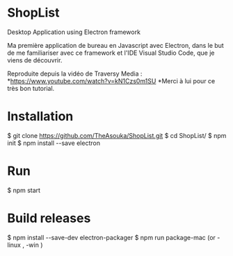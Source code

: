 # ShopList
Desktop Application using Electron framework

Ma première application de bureau en Javascript avec Electron, dans le but de me familiariser avec ce framework et l'IDE Visual Studio Code, que je viens de découvrir.

Reproduite depuis la vidéo de Traversy Media :  
 *https://www.youtube.com/watch?v=kN1Czs0m1SU
 *Merci à lui pour ce très bon tutorial.

# Installation

$ git clone https://github.com/TheAsouka/ShopList.git
$ cd ShopList/
$ npm init
$ npm install --save electron

# Run

$ npm start

# Build releases

$ npm install --save-dev electron-packager
$ npm run package-mac (or -linux , -win )
